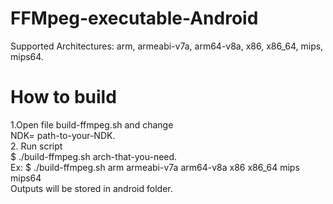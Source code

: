 # FFMpeg-executable-Android
Supported Architectures: arm, armeabi-v7a, arm64-v8a, x86, x86_64, mips, mips64.

# How to build
1.Open file build-ffmpeg.sh and change <br />
 NDK= path-to-your-NDK.<br />
2. Run script <br />
  $ ./build-ffmpeg.sh arch-that-you-need. <br />
  Ex: $ ./build-ffmpeg.sh arm armeabi-v7a arm64-v8a x86 x86_64 mips mips64 <br />
Outputs will be stored in android folder.

